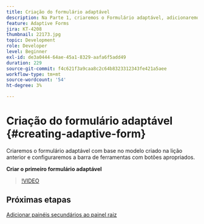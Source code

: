 ```yaml
---
title: Criação do formulário adaptável
description: Na Parte 1, criaremos o Formulário adaptável, adicionaremos e configuraremos a barra de ferramentas com botões apropriados.
feature: Adaptive Forms
jira: KT-4208
thumbnail: 22173.jpg
topic: Development
role: Developer
level: Beginner
exl-id: de3a0444-64ae-45a1-8329-aafa6f5add49
duration: 229
source-git-commit: f4c621f3a9caa8c2c64b8323312343fe421a5aee
workflow-type: tm+mt
source-wordcount: '54'
ht-degree: 3%

---
```


# Criação do formulário adaptável {#creating-adaptive-form}

Criaremos o formulário adaptável com base no modelo criado na lição anterior e configuraremos a barra de ferramentas com botões apropriados.

**Criar o primeiro formulário adaptável**

>[!VIDEO](https://video.tv.adobe.com/v/22173?quality=12&learn=on)

## Próximas etapas

[Adicionar painéis secundários ao painel raiz](./configuring-root-panel-and-adding-child-panels.md)
